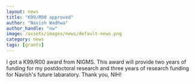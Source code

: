 ```yaml
---
layout: news
title: "K99/R00 approved"
author: "Navish Wadhwa"
author_handle: "nw"
image: /assets/images/news/default-news.png
category: news
tags: [grants]
---
```

I got a K99/R00 award from NIGMS. This award will provide two years of funding for my postdoctoral research and three years of research funding for Navish's future labaratory. Thank you, NIH!